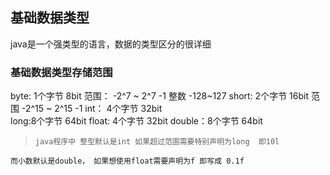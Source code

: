 ## 基础数据类型

java是一个强类型的语言，数据的类型区分的很详细

### 基础数据类型存储范围
byte:  1个字节  8bit   范围：  -2^7  ~ 2^7 -1    整数 -128~127
short: 2个字节  16bit  范围  -2^15 ~ 2^15 -1
int：  4个字节  32bit   
long:8个字节    64bit
float: 4个字节  32bit
double：8个字节  64bit
>     java程序中 整型默认是int 如果超过范围需要特别声明为long  即10l
    而小数默认是double， 如果想使用float需要声明为f 即写成 0.1f




